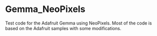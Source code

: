 Gemma_NeoPixels
===============

Test code for the Adafruit Gemma using NeoPixels. Most of the code is based on the Adafruit samples with some modifications.
